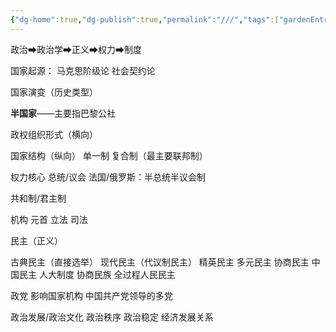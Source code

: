 ```yaml
---
{"dg-home":true,"dg-publish":true,"permalink":"///","tags":["gardenEntry"],"dgPassFrontmatter":true}
---
```


政治➡政治学➡正义➡权力➡制度



国家起源：
马克思阶级论
社会契约论

国家演变（历史类型）

**半国家**——主要指巴黎公社


政权组织形式（横向）


国家结构（纵向）
单一制
复合制（最主要联邦制）

权力核心
总统/议会
法国/俄罗斯：半总统半议会制

共和制/君主制

机构
	元首
	立法
	司法


民主（正义）

古典民主（直接选举）
现代民主（代议制民主）
	精英民主
	多元民主
	协商民主
中国民主
	人大制度
	协商民族
	全过程人民民主


政党
影响国家机构
中国共产党领导的多党


政治发展/政治文化
	政治秩序
	政治稳定
	经济发展关系

